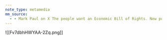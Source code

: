 ```yaml
---
note_type: metamedia
mm_source:
  - - Mark Paul on X The people want an Economic Bill of Rights. New polling from @DataProgress shows a large majority of voters — including a majority of Republicans — support economic rights. There's broad support for these ideas in the abst.md
---
```


![[Fv7dbhHWYAA-2Zq.png]]


